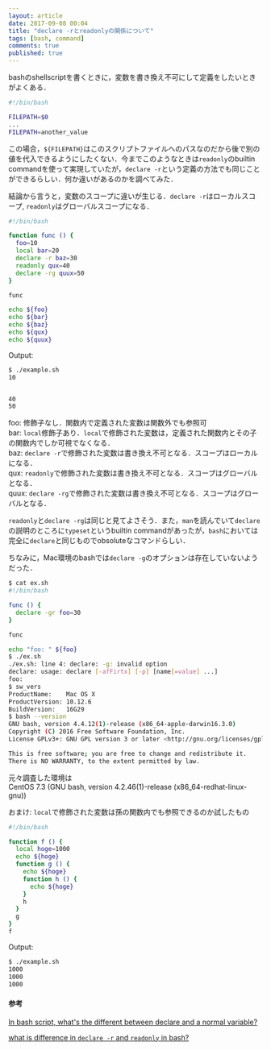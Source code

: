 ```yaml
---
layout: article
date: 2017-09-08 00:04
title: "declare -rとreadonlyの関係について"
tags: [bash, command]
comments: true
published: true
---
```


bashのshellscriptを書くときに，変数を書き換え不可にして定義をしたいときがよくある．

```sh
#!/bin/bash

FILEPATH=$0
...
FILEPATH=another_value
```

この場合，`${FILEPATH}`はこのスクリプトファイルへのパスなのだから後で別の値を代入できるようにしたくない．今までこのようなときは`readonly`のbuiltin commandを使って実現していたが，`declare -r`という定義の方法でも同じことができるらしい．何か違いがあるのかを調べてみた．

結論から言うと，変数のスコープに違いが生じる．`declare -r`はローカルスコープ, `readonly`はグローバルスコープになる．

```sh
#!/bin/bash

function func () {
  foo=10
  local bar=20
  declare -r baz=30
  readonly qux=40
  declare -rg quux=50
}

func

echo ${foo}
echo ${bar}
echo ${baz}
echo ${qux}
echo ${quux}
```

Output:  
```sh
$ ./example.sh
10


40
50
```

foo: 修飾子なし．関数内で定義された変数は関数外でも参照可  
bar: `local`修飾子あり．`local`で修飾された変数は，定義された関数内とその子の関数内でしか可視でなくなる．  
baz: `declare -r`で修飾された変数は書き換え不可となる．スコープはローカルになる．  
qux: `readonly`で修飾された変数は書き換え不可となる．スコープはグローバルとなる．  
quux: `declare -rg`で修飾された変数は書き換え不可となる．スコープはグローバルとなる．  

`readonly`と`declare -rg`は同じと見てよさそう．また，`man`を読んでいて`declare`の説明のところに`typeset`というbuiltin commandがあったが，`bash`においては完全に`declare`と同じものでobsoluteなコマンドらしい．

ちなみに，Mac環境のbashでは`declare -g`のオプションは存在していないようだった．  

```sh
$ cat ex.sh
#!/bin/bash

func () {
  declare -gr foo=30
}

func

echo "foo: " ${foo}
$ ./ex.sh
./ex.sh: line 4: declare: -g: invalid option
declare: usage: declare [-afFirtx] [-p] [name[=value] ...]
foo:
$ sw_vers
ProductName:	Mac OS X
ProductVersion:	10.12.6
BuildVersion:	16G29
$ bash --version
GNU bash, version 4.4.12(1)-release (x86_64-apple-darwin16.3.0)
Copyright (C) 2016 Free Software Foundation, Inc.
License GPLv3+: GNU GPL version 3 or later <http://gnu.org/licenses/gpl.html>

This is free software; you are free to change and redistribute it.
There is NO WARRANTY, to the extent permitted by law.
```

元々調査した環境は  
CentOS 7.3 (GNU bash, version 4.2.46(1)-release (x86_64-redhat-linux-gnu))



おまけ: `local`で修飾された変数は孫の関数内でも参照できるのか試したもの  
```sh
#!/bin/bash

function f () {
  local hoge=1000
  echo ${hoge}
  function g () {
    echo ${hoge}
    function h () {
      echo ${hoge}
    }
    h
  }
  g
}
f
```

Output:  
```sh
$ ./example.sh
1000
1000
1000
```

#### 参考
[In bash script, what's the different between declare and a normal variable?](https://unix.stackexchange.com/questions/254367/in-bash-script-whats-the-different-between-declare-and-a-normal-variable)

[what is difference in `declare -r` and `readonly` in bash?](https://stackoverflow.com/questions/30362831/what-is-difference-in-declare-r-and-readonly-in-bash)
